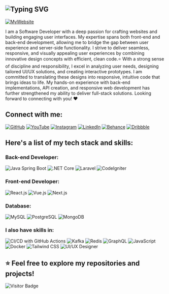 <h2>
  <img src="https://readme-typing-svg.demolab.com?font=Fira+Code&weight=600&size=28&pause=1000&color=333&background=FFFFFF&center=true&vCenter=true&width=435&lines=Hi+there+%F0%9F%91%8B;I'm+MOCH.+RIZKI+KURNIAWAN!" alt="Typing SVG" />
</h2>



[![MyWebsite](https://img.shields.io/badge/My%20Website-333?style=for-the-badge&logo=internet-explorer&logoColor=white)](https://mochrks.vercel.app/)

I am a Software Developer with a deep passion for crafting websites and building engaging user interfaces. My expertise spans both front-end and back-end development, allowing me to bridge the gap between user experience and server-side functionality. I strive to deliver seamless, responsive, and visually appealing user experiences by combining innovative design concepts with efficient, clean code.⭐ With a strong sense of discipline and responsibility, I excel in analyzing user needs, designing tailored UI/UX solutions, and creating interactive prototypes. I am committed to translating these designs into responsive, intuitive code that brings ideas to life. My hands-on experience with back-end implementations, API creation, and responsive web development has further strengthened my ability to deliver full-stack solutions. Looking forward to connecting with you! ❤️

## Connect with me:
[![GitHub](https://img.shields.io/badge/GitHub-333?style=for-the-badge&logo=github&logoColor=white)](https://github.com/yourusername)
[![YouTube](https://img.shields.io/badge/YouTube-FF0000?style=for-the-badge&logo=youtube&logoColor=white)](https://youtube.com/yourchannel)
[![Instagram](https://img.shields.io/badge/Instagram-E4405F?style=for-the-badge&logo=instagram&logoColor=white)](https://instagram.com/yourprofile)
[![LinkedIn](https://img.shields.io/badge/LinkedIn-0077B5?style=for-the-badge&logo=linkedin&logoColor=white)](https://linkedin.com/in/yourprofile)
[![Behance](https://img.shields.io/badge/Behance-1769FF?style=for-the-badge&logo=behance&logoColor=white)](https://behance.net/yourprofile)
[![Dribbble](https://img.shields.io/badge/Dribbble-EA4C89?style=for-the-badge&logo=dribbble&logoColor=white)](https://dribbble.com/yourprofile)

## Here's a list of my tech stack and skills:

### Back-end Developer:
![Java Spring Boot](https://img.shields.io/badge/-Java%20Spring%20Boot-brightgreen?style=for-the-badge)
![.NET Core](https://img.shields.io/badge/-.NET%20Core-blue?style=for-the-badge)
![Laravel](https://img.shields.io/badge/-Laravel-red?style=for-the-badge)
![CodeIgniter](https://img.shields.io/badge/-CodeIgniter-orange?style=for-the-badge)

### Front-end Developer:
![React.js](https://img.shields.io/badge/-React-blue?style=for-the-badge)
![Vue.js](https://img.shields.io/badge/-Vue.js-brightgreen?style=for-the-badge)
![Next.js](https://img.shields.io/badge/-Next.js-black?style=for-the-badge)

### Database:
![MySQL](https://img.shields.io/badge/-MySQL-white?style=for-the-badge)
![PostgreSQL](https://img.shields.io/badge/-PostgreSQL-lightblue?style=for-the-badge)
![MongoDB](https://img.shields.io/badge/-MongoDB-brightgreen?style=for-the-badge)

### I also have skills in:
![CI/CD with GitHub Actions](https://img.shields.io/badge/-CI/CD%20with%20GitHub%20Actions-blueviolet?style=for-the-badge)
![Kafka](https://img.shields.io/badge/-Kafka-black?style=for-the-badge)
![Redis](https://img.shields.io/badge/-Redis-red?style=for-the-badge)
![GraphQL](https://img.shields.io/badge/-GraphQL-pink?style=for-the-badge)
![JavaScript](https://img.shields.io/badge/-JavaScript-yellow?style=for-the-badge)
![Docker](https://img.shields.io/badge/-Docker-blue?style=for-the-badge)
![Tailwind CSS](https://img.shields.io/badge/-Tailwind%20CSS-blue?style=for-the-badge)
![UI/UX Designer](https://img.shields.io/badge/-UI/UX%20Designer-red?style=for-the-badge)

⭐️ Feel free to explore my repositories and projects!
---
![Visitor Badge](https://visitor-badge.laobi.icu/badge?page_id=Mochrks.Mochrks)




